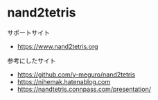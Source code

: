 # nand2tetris

サポートサイト
- https://www.nand2tetris.org

参考にしたサイト
- https://github.com/y-meguro/nand2tetris
- https://nihemak.hatenablog.com
- https://nandtetris.connpass.com/presentation/
